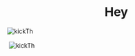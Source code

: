 <h1 align="center">Hey</h1>

<p align="left"> <img src="https://komarev.com/ghpvc/?username=x2swiftz&label=Profile%20views&color=0e75b6&style=flat" alt="kickTh" /> </p>

<p>&nbsp;<img align="center" src="https://github-readme-stats.vercel.app/api?username=x2swiftz&show_icons=true&theme=dark&locale=en" alt="kickTh" /></p>
